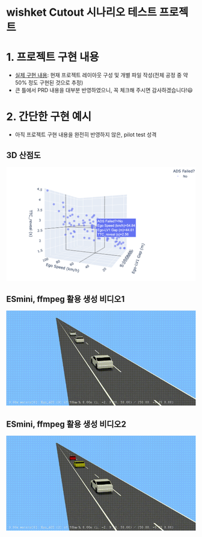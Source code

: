 # wishket Cutout 시나리오 테스트 프로젝트 

# 1. 프로젝트 구현 내용
- [실제 구현 내용](./project): 현재 프로젝트 레이아웃 구성 및 개별 파일 작성(전체 공정 중 약 50% 정도 구현된 것으로 추정)
- 큰 틀에서 PRD 내용을 대부분 반영하였으니, 꼭 체크해 주시면 감사하겠습니다!😃

# 2. 간단한 구현 예시
- 아직 프로젝트 구현 내용을 완전히 반영하지 않은, pilot test 성격
##  3D 산점도
![3D 산점도](./example/3d_scatter_plot.png)


## ESmini, ffmpeg 활용 생성 비디오1
![ffmpeg 활용 생성 비디오](./example/cutout_test2.gif)

## ESmini, ffmpeg 활용 생성 비디오2
![ffmpeg 활용 생성 비디오](./example/cutout_test3.gif)
